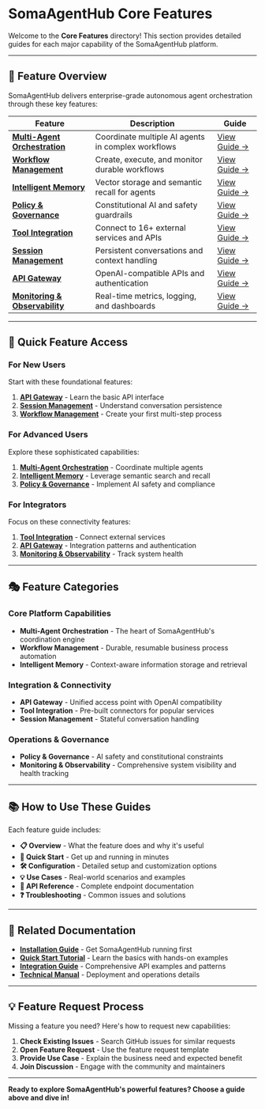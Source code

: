 # SomaAgentHub Core Features

Welcome to the **Core Features** directory! This section provides detailed guides for each major capability of the SomaAgentHub platform.

---

## 🎯 Feature Overview

SomaAgentHub delivers enterprise-grade autonomous agent orchestration through these key features:

| Feature | Description | Guide |
|---------|-------------|-------|
| **[Multi-Agent Orchestration](multi-agent-orchestration.md)** | Coordinate multiple AI agents in complex workflows | [View Guide →](multi-agent-orchestration.md) |
| **[Workflow Management](workflow-management.md)** | Create, execute, and monitor durable workflows | [View Guide →](workflow-management.md) |
| **[Intelligent Memory](intelligent-memory.md)** | Vector storage and semantic recall for agents | [View Guide →](intelligent-memory.md) |
| **[Policy & Governance](policy-governance.md)** | Constitutional AI and safety guardrails | [View Guide →](policy-governance.md) |
| **[Tool Integration](tool-integration.md)** | Connect to 16+ external services and APIs | [View Guide →](tool-integration.md) |
| **[Session Management](session-management.md)** | Persistent conversations and context handling | [View Guide →](session-management.md) |
| **[API Gateway](api-gateway.md)** | OpenAI-compatible APIs and authentication | [View Guide →](api-gateway.md) |
| **[Monitoring & Observability](monitoring-observability.md)** | Real-time metrics, logging, and dashboards | [View Guide →](monitoring-observability.md) |

---

## 🚀 Quick Feature Access

### For New Users
Start with these foundational features:
1. **[API Gateway](api-gateway.md)** - Learn the basic API interface
2. **[Session Management](session-management.md)** - Understand conversation persistence  
3. **[Workflow Management](workflow-management.md)** - Create your first multi-step process

### For Advanced Users  
Explore these sophisticated capabilities:
1. **[Multi-Agent Orchestration](multi-agent-orchestration.md)** - Coordinate multiple agents
2. **[Intelligent Memory](intelligent-memory.md)** - Leverage semantic search and recall
3. **[Policy & Governance](policy-governance.md)** - Implement AI safety and compliance

### For Integrators
Focus on these connectivity features:
1. **[Tool Integration](tool-integration.md)** - Connect external services
2. **[API Gateway](api-gateway.md)** - Integration patterns and authentication
3. **[Monitoring & Observability](monitoring-observability.md)** - Track system health

---

## 🎭 Feature Categories

### Core Platform Capabilities
- **Multi-Agent Orchestration** - The heart of SomaAgentHub's coordination engine
- **Workflow Management** - Durable, resumable business process automation
- **Intelligent Memory** - Context-aware information storage and retrieval

### Integration & Connectivity  
- **API Gateway** - Unified access point with OpenAI compatibility
- **Tool Integration** - Pre-built connectors for popular services
- **Session Management** - Stateful conversation handling

### Operations & Governance
- **Policy & Governance** - AI safety and constitutional constraints
- **Monitoring & Observability** - Comprehensive system visibility and health tracking

---

## 📚 How to Use These Guides

Each feature guide includes:

- **📋 Overview** - What the feature does and why it's useful
- **🚀 Quick Start** - Get up and running in minutes  
- **🛠️ Configuration** - Detailed setup and customization options
- **💡 Use Cases** - Real-world scenarios and examples
- **🔧 API Reference** - Complete endpoint documentation
- **❓ Troubleshooting** - Common issues and solutions

---

## 🔗 Related Documentation

- **[Installation Guide](../installation.md)** - Get SomaAgentHub running first
- **[Quick Start Tutorial](../quick-start-tutorial.md)** - Learn the basics with hands-on examples
- **[Integration Guide](../../SOMAGENTHUB_INTEGRATION_GUIDE.md)** - Comprehensive API examples and patterns
- **[Technical Manual](../../technical-manual/)** - Deployment and operations details

---

## 💡 Feature Request Process

Missing a feature you need? Here's how to request new capabilities:

1. **Check Existing Issues** - Search GitHub issues for similar requests
2. **Open Feature Request** - Use the feature request template
3. **Provide Use Case** - Explain the business need and expected benefit
4. **Join Discussion** - Engage with the community and maintainers

---

**Ready to explore SomaAgentHub's powerful features? Choose a guide above and dive in!**
